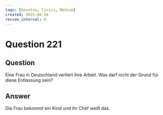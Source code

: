 ```yaml
---
tags: [Gesetze, Civics, Medium]
created: 2025-06-16
review_interval: 0
---
```


# Question 221

## Question

Eine Frau in Deutschland verliert ihre Arbeit. Was darf nicht der Grund für diese Entlassung sein?

## Answer

Die Frau bekommt ein Kind und ihr Chef weiß das.
